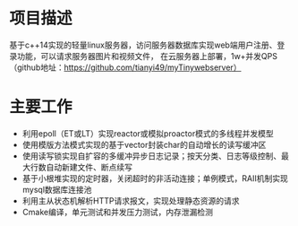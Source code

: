 # 项目描述
基于c++14实现的轻量linux服务器，访问服务器数据库实现web端用户注册、登录功能，可以请求服务器图片和视频文件，
在云服务器上部署，1w+并发QPS（github地址：https://github.com/tianyi49/myTinywebserver）
# 主要工作
* 利用epoll（ET或LT）实现reactor或模拟proactor模式的多线程并发模型
* 使用模版方法模式实现的基于vector封装char的自动增长的读写缓冲区
* 使用读写锁实现自扩容的多缓冲异步日志记录；按天分类、日志等级控制、最大行数自动新建文件、断点续写
* 基于小根堆实现的定时器，关闭超时的非活动连接；单例模式，RAII机制实现mysql数据库连接池
* 利用主从状态机解析HTTP请求报文，实现处理静态资源的请求
* Cmake编译，单元测试和并发压力测试，内存泄漏检测
